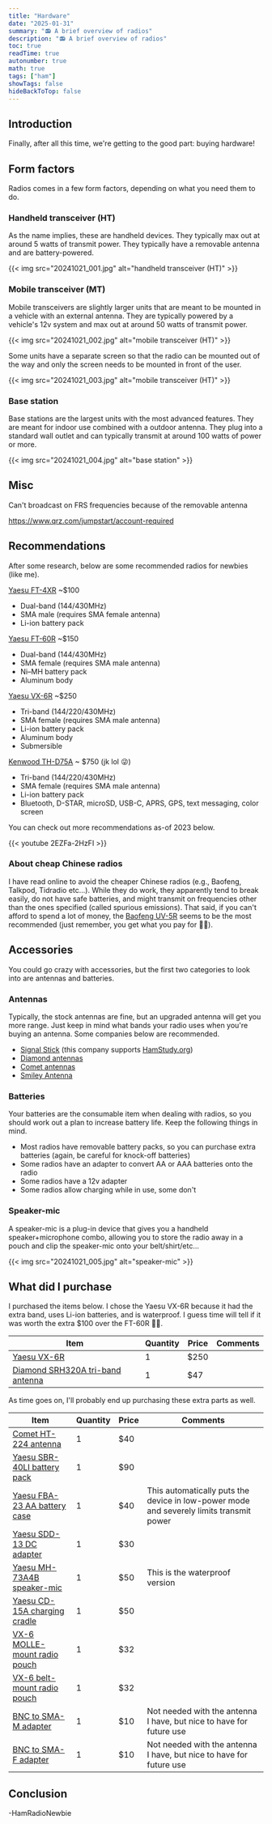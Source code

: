 ```yaml
---
title: "Hardware"
date: "2025-01-31"
summary: "📻 A brief overview of radios"
description: "📻 A brief overview of radios"
toc: true
readTime: true
autonumber: true
math: true
tags: ["ham"]
showTags: false
hideBackToTop: false
---
```


## Introduction

Finally, after all this time, we're getting to the good part: buying hardware!

## Form factors

Radios comes in a few form factors, depending on what you need them to do.

### Handheld transceiver (HT)

As the name implies, these are handheld devices. They typically max out at around 5 watts of transmit power. They typically have a removable antenna and are battery-powered.

{{< img src="20241021_001.jpg" alt="handheld transceiver (HT)" >}}

### Mobile transceiver (MT)

Mobile transceivers are slightly larger units that are meant to be mounted in a vehicle with an external antenna. They are typically powered by a vehicle's 12v system and max out at around 50 watts of transmit power.

{{< img src="20241021_002.jpg" alt="mobile transceiver (HT)" >}}

Some units have a separate screen so that the radio can be mounted out of the way and only the screen needs to be mounted in front of the user.

{{< img src="20241021_003.jpg" alt="mobile transceiver (HT)" >}}

### Base station

Base stations are the largest units with the most advanced features. They are meant for indoor use combined with a outdoor antenna. They plug into a standard wall outlet and can typically transmit at around 100 watts of power or more.

{{< img src="20241021_004.jpg" alt="base station" >}}

## Misc

Can't broadcast on FRS frequencies because of the removable antenna

https://www.qrz.com/jumpstart/account-required

## Recommendations

After some research, below are some recommended radios for newbies (like me).

[Yaesu FT-4XR](https://www.yaesu.com/indexvs.cfm?cmd=DisplayProducts&ProdCatID=111&encProdID=E28C87590C67439440323C0FEDAC1BEB&DivisionID=65&isArchived=0) ~$100

* Dual-band (144/430MHz)
* SMA male (requires SMA female antenna)
* Li-ion battery pack

[Yaesu FT-60R](https://www.yaesu.com/indexVS.cfm?cmd=DisplayProducts&ProdCatID=111&encProdID=6EC43B29CEF0EC2B4E19BB7371688B7F&DivisionID=65&isArchived=0) ~$150

* Dual-band (144/430MHz)
* SMA female (requires SMA male antenna)
* Ni–MH battery pack
* Aluminum body

[Yaesu VX-6R](https://www.yaesu.com/indexVS.cfm?cmd=DisplayProducts&ProdCatID=111&encProdID=4C6F204F6FEBB5BAFA58BCC1C131EAC0&DivisionID=65&isArchived=0) ~$250

* Tri-band (144/220/430MHz)
* SMA female (requires SMA male antenna)
* Li-ion battery pack
* Aluminum body
* Submersible

[Kenwood TH-D75A](https://www.kenwood.com/usa/com/amateur/th-d75a/) ~ $750 (jk lol 😜)

* Tri-band (144/220/430MHz)
* SMA female (requires SMA male antenna)
* Li-ion battery pack
* Bluetooth, D-STAR, microSD, USB-C, APRS, GPS, text messaging, color screen

You can check out more recommendations as-of 2023 below.

{{< youtube 2EZFa-2HzFI >}}

### About cheap Chinese radios

I have read online to avoid the cheaper Chinese radios (e.g., Baofeng, Talkpod, Tidradio etc...). While they do work, they apparently tend to break easily, do not have safe batteries, and might transmit on frequencies other than the ones specified (called spurious emissions). That said, if you can't afford to spend a lot of money, the [Baofeng UV-5R](https://www.baofengradio.com/products/uv-5r) seems to be the most recommended (just remember, you get what you pay for 🤷🏻).

## Accessories

You could go crazy with accessories, but the first two categories to look into are antennas and batteries.

### Antennas

Typically, the stock antennas are fine, but an upgraded antenna will get you more range. Just keep in mind what bands your radio uses when you're buying an antenna. Some companies below are recommended.

 * [Signal Stick](https://signalstuff.com/product-category/antennas/signal-sticks/) (this company supports [HamStudy.org](https://hamstudy.org/))
 * [Diamond antennas](https://www.diamondantenna.net/categories/Mobile%20Antennas)
 * [Comet antennas](https://cometantenna.com/)
 * [Smiley Antenna](https://www.smileyantenna.com/shop/amateur-radio)

### Batteries

Your batteries are the consumable item when dealing with radios, so you should work out a plan to increase battery life. Keep the following things in mind.

* Most radios have removable battery packs, so you can purchase extra batteries (again, be careful for knock-off batteries)
* Some radios have an adapter to convert AA or AAA batteries onto the radio
* Some radios have a 12v adapter
* Some radios allow charging while in use, some don't

### Speaker-mic

A speaker-mic is a plug-in device that gives you a handheld speaker+microphone combo, allowing you to store the radio away in a pouch and clip the speaker-mic onto your belt/shirt/etc...

{{< img src="20241021_005.jpg" alt="speaker-mic" >}}

## What did I purchase

I purchased the items below. I chose the Yaesu VX-6R because it had the extra band, uses Li-ion batteries, and is waterproof. I guess time will tell if it was worth the extra $100 over the FT-60R 🤷🏻.

| Item                                                                                | Quantity | Price | Comments                                                                                |
|-------------------------------------------------------------------------------------|----------|-------|-----------------------------------------------------------------------------------------|
| [Yaesu VX-6R](https://www.dxengineering.com/parts/ysu-vx-6r)                        | 1        | $250  |                                                                                         |
| [Diamond SRH320A tri-band antenna](https://www.dxengineering.com/parts/dmn-srh320a) | 1        | $47   |                                                                                         |

As time goes on, I'll probably end up purchasing these extra parts as well.

| Item                                                                                                                                      | Quantity | Price | Comments                                                                                |
|-------------------------------------------------------------------------------------------------------------------------------------------|----------|-------|-----------------------------------------------------------------------------------------|
| [Comet HT-224 antenna](https://www.dxengineering.com/parts/cma-ht-224)                                                                    | 1        | $40   |                                                                                         |
| [Yaesu SBR-40LI battery pack](https://www.dxengineering.com/parts/YSU-SBR-40LI)                                                           | 1        | $90   |                                                                                         |
| [Yaesu FBA-23 AA battery case](https://www.dxengineering.com/parts/ysu-fba-23)                                                            | 1        | $40   | This automatically puts the device in low-power mode and severely limits transmit power |
| [Yaesu SDD-13 DC adapter](https://www.dxengineering.com/parts/ysu-sdd-13)                                                                 | 1        | $30   |                                                                                         |
| [Yaesu MH-73A4B speaker-mic](https://www.dxengineering.com/parts/ysu-mh-73a4b)                                                            | 1        | $50   | This is the waterproof version                                                          |
| [Yaesu CD-15A charging cradle](https://www.dxengineering.com/parts/ysu-cd-15a)                                                            | 1        | $50   |                                                                                         |
| [VX-6 MOLLE-mount radio pouch](https://www.spectergear.com/ProductDetails.asp?ProductCode=SG%2D1202)                                      | 1        | $32   |                                                                                         |
| [VX-6 belt-mount radio pouch](https://www.spectergear.com/ProductDetails.asp?ProductCode=SG%2D1203)                                       | 1        | $32   |                                                                                         |
| [BNC to SMA-M adapter](https://disco32.com/collections/rf-connectors-and-adapters/products/black-sma-adapter)                             | 1        | $10   | Not needed with the antenna I have, but nice to have for future use                     |
| [BNC to SMA-F adapter](https://disco32.com/collections/rf-connectors-and-adapters/products/black-low-loss-rf-adapter-sma-baofeng-to-bnc)  | 1        | $10   | Not needed with the antenna I have, but nice to have for future use                     |

## Conclusion

\-HamRadioNewbie